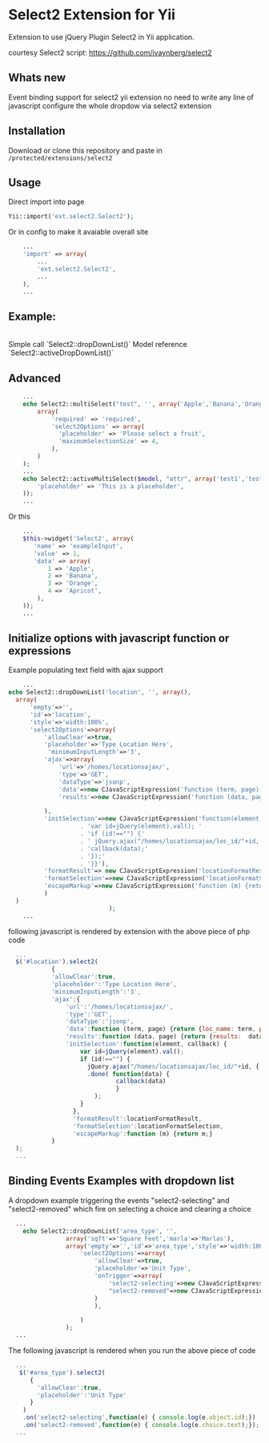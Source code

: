 # Select2 Extension for Yii

Extension to use jQuery Plugin Select2 in Yii application.

courtesy Select2 script: https://github.com/ivaynberg/select2


## Whats new 
Event binding support for select2 yii extension no need to write any line of javascript configure the whole dropdow via select2 extension


## Installation
Download or clone this repository and paste in `/protected/extensions/select2`


## Usage
Direct import into page 
```php
Yii::import('ext.select2.Select2');
```
Or in config to make it avaiable overall site
```php
    ...
    'import' => array(
        ...
        'ext.select2.Select2',
        ...
    ),
    ...
```

## Example:
 <br>
Simple call `Select2::dropDownList()`
Model reference  `Select2::activeDropDownList()`

## Advanced
```php
    ...
    echo Select2::multiSelect("test", '', array('Apple','Banana','Orange','Apricot','Black Current'), 
        array(
            'required' => 'required',
            'select2Options' => array(
              'placeholder' => 'Please select a fruit',
              'maximumSelectionSize' => 4,
            ),
        )
    );
    ...
    echo Select2::activeMultiSelect($model, "attr", array('test1','test2'), array(
        'placeholder' => 'This is a placeholder',
    ));
    ...
```
Or this

```php
    ...
    $this->widget('Select2', array(
       'name' => 'exampleInput',
       'value' => 1,
       'data' => array(
           1 => 'Apple',
           2 => 'Banana',
           3 => 'Orange',
           4 => 'Apricot',
        ),
    ));
    ...
```
## Initialize options with javascript function or expressions
Example populating text field with ajax support
```php
    ...
echo Select2::dropDownList('location', '', array(),
  array(
      'empty'=>'',
      'id'=>'location',
      'style'=>'width:100%',
      'select2Options'=>array(
          'allowClear'=>true,
          'placeholder'=>'Type Location Here',
           'minimumInputLength'=>'3',
          'ajax'=>array(
              'url'=>'/homes/locationsajax/',
              'type'=>'GET',
              'dataType'=>'jsonp',
              'data'=>new CJavaScriptExpression('function (term, page) {return {loc_name: term, page:page}}'),
              'results'=>new CJavaScriptExpression('function (data, page) {return {results:  data.locations}}'),

          ),
          'initSelection'=>new CJavaScriptExpression('function(element, callback) { '
                    . 'var id=jQuery(element).val(); '
                    . 'if (id!=="") {'
                    . ' jQuery.ajax("/homes/locationsajax/loc_id/"+id, { dataType: "jsonp" } ).done( function(data) {'
                    . 'callback(data);'
                    . '});'
                    . '}}'),
          'formatResult'=> new CJavaScriptExpression('locationFormatResult'),
          'formatSelection'=>new CJavaScriptExpression('locationFormatSelection'),
          'escapeMarkup'=>new CJavaScriptExpression('function (m) {return m;}'),
          )
  )
                            );
    ...
```
following  javascript is rendered by extension with the above piece of php code

```javascript
  ...
  $('#location').select2(
            {
            'allowClear':true,
            'placeholder':'Type Location Here',
            'minimumInputLength':'3',
            'ajax':{
                'url':'/homes/locationsajax/',
                'type':'GET',
                'dataType':'jsonp',
                'data':function (term, page) {return {loc_name: term, page:page}},
                'results':function (data, page) {return {results:  data.locations}}},
                'initSelection':function(element, callback) { 
                    var id=jQuery(element).val(); 
                    if (id!=="") { 
                      jQuery.ajax("/homes/locationsajax/loc_id/"+id, { dataType: "jsonp" } )
                      .done( function(data) {
                              callback(data)
                              }
                        );
                    }
                  },
                  'formatResult':locationFormatResult,
                  'formatSelection':locationFormatSelection,
                  'escapeMarkup':function (m) {return m;}
            }
  );
  ...

```

## Binding Events Examples with dropdown list
A dropdown example triggering the events "select2-selecting" and "select2-removed" 
which fire on selecting a choice and clearing a choice 
```php
  ...
    echo Select2::dropDownList('area_type', '', 
                array('sqft'=>'Square Feet','marla'=>'Marlas'),
                array('empty'=>'','id'=>'area_type','style'=>'width:100%',
                    'select2Options'=>array(
                        'allowClear'=>true,
                        'placeholder'=>'Unit Type',
                        'onTrigger'=>array(
                            'select2-selecting'=>new CJavaScriptExpression('function(e) { console.log(e.object.id);}'),
                            "select2-removed"=>new CJavaScriptExpression('function(e) { console.log(e.choice.text);}'),
                        )
                        ),

                    )
                );
  ...

```
The following javascript is rendered when you run the above piece of code
```javascript
  ...
   $('#area_type').select2(
      {
        'allowClear':true,
        'placeholder':'Unit Type'
      }
    )
    .on('select2-selecting',function(e) { console.log(e.object.id);})
    .on('select2-removed',function(e) { console.log(e.choice.text);});
  ...
```

